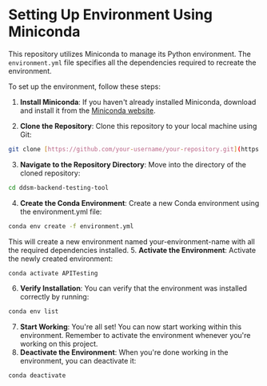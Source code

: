 # Setting Up Environment Using Miniconda

This repository utilizes Miniconda to manage its Python environment. The `environment.yml` file specifies all the dependencies required to recreate the environment.

To set up the environment, follow these steps:

1. **Install Miniconda**: If you haven't already installed Miniconda, download and install it from the [Miniconda website](https://docs.conda.io/en/latest/miniconda.html).

2. **Clone the Repository**: Clone this repository to your local machine using Git:
```bash
git clone [https://github.com/your-username/your-repository.git](https://github.com/JJeshua/ddsm-backend-testing-tool.git)
```
3. **Navigate to the Repository Directory**: Move into the directory of the cloned repository:
```bash
cd ddsm-backend-testing-tool
```
4. **Create the Conda Environment**: Create a new Conda environment using the environment.yml file:
```bash
conda env create -f environment.yml
```
  This will create a new environment named your-environment-name with all the required dependencies installed.
5. **Activate the Environment**: Activate the newly created environment:
```bash
conda activate APITesting
```
6. **Verify Installation**: You can verify that the environment was installed correctly by running:
```bash
conda env list
```
7. **Start Working**: You're all set! You can now start working within this environment. Remember to activate the environment whenever you're working on this project.
8. **Deactivate the Environment**: When you're done working in the environment, you can deactivate it:
```bash
conda deactivate
```

